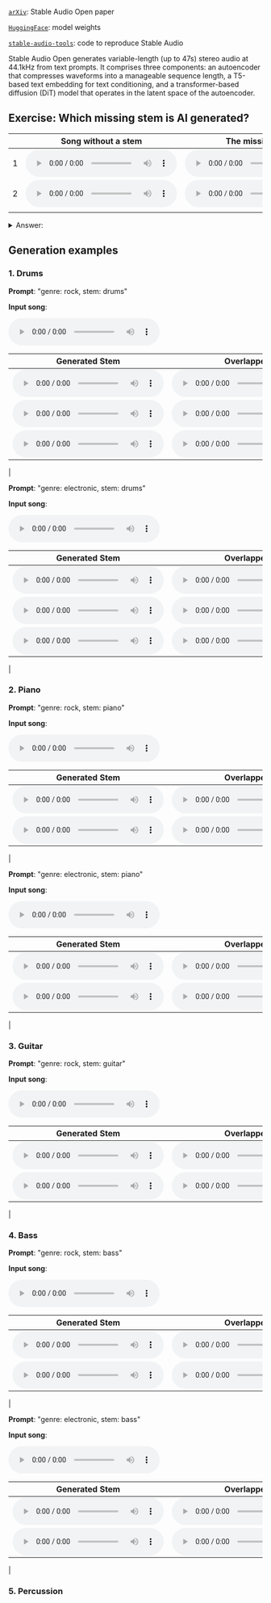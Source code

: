 [`arXiv`](https://arxiv.org/abs/2407.14358): Stable Audio Open paper

[`HuggingFace`](https://huggingface.co/stabilityai/stable-audio-open-1.0): model weights

[`stable-audio-tools`](https://github.com/Stability-AI/stable-audio-tools): code to reproduce Stable Audio


Stable Audio Open generates variable-length (up to 47s) stereo audio at 44.1kHz from text prompts. It comprises three components: an autoencoder that compresses waveforms into a manageable sequence length, a T5-based text embedding for text conditioning, and a transformer-based diffusion (DiT) model that operates in the latent space of the autoencoder.

## Exercise: Which missing stem is AI generated?

|    | Song without a stem | The missing stem | Overlapped |
| -- | ----- | -------------| ---------- |
| 1  |  <audio controls preload=False><source src="audio/2_input_mix.wav" type="audio/mpeg">Audio not supported by your browser.</audio> | <audio controls preload=False><source src="audio/2_drums.wav" type="audio/mpeg">Audio not supported by your browser.</audio> | <audio controls preload=False><source src="audio/2_drums_mix.wav" type="audio/mpeg">Audio not supported by your browser.</audio>  |
| 2 | <audio controls preload=False><source src="audio/1_input_mix.wav" type="audio/mpeg">Audio not supported by your browser.</audio> | <audio controls preload=False><source src="audio/1_piano.wav" type="audio/mpeg">Audio not supported by your browser.</audio> | <audio controls preload=False><source src="audio/1_piano_mix.wav" type="audio/mpeg">Audio not supported by your browser.</audio>  |
| | | |

<details>
    <summary>Answer: </summary>
    All of them are AI generated. 
</details>


## Generation examples

### 1. Drums

**Prompt**: "genre: rock, stem: drums"

**Input song**:

<audio controls preload=False><source src="audio/song1_no_drums.wav" type="audio/mpeg">Audio not supported by your browser.</audio>

 Generated Stem | Overlapped | 
| --------- | -------------- | 
| <audio controls preload=False><source src="audio/song1_drums_1.wav" type="audio/mpeg">Audio not supported by your browser.</audio> | <audio controls preload=False><source src="audio/song1_drums_mix_1.wav" type="audio/mpeg">Audio not supported by your browser.</audio> |
| <audio controls preload=False><source src="audio/song1_drums_2.wav" type="audio/mpeg">Audio not supported by your browser.</audio> | <audio controls preload=False><source src="audio/song1_drums_mix_2.wav" type="audio/mpeg">Audio not supported by your browser.</audio> |
| <audio controls preload=False><source src="audio/song1_drums_3.wav" type="audio/mpeg">Audio not supported by your browser.</audio> | <audio controls preload=False><source src="audio/song1_drums_mix_3.wav" type="audio/mpeg">Audio not supported by your browser.</audio> |
|

**Prompt**: "genre: electronic, stem: drums"

**Input song**: 

<audio controls preload=False><source src="audio/song2_no_drums.wav" type="audio/mpeg">Audio not supported by your browser.</audio>

| Generated Stem | Overlapped | 
| --------- | -------------- |
| <audio controls preload=False><source src="audio/song2_drums_1.wav" type="audio/mpeg">Audio not supported by your browser.</audio> | <audio controls preload=False><source src="audio/song2_drums_mix_1.wav" type="audio/mpeg">Audio not supported by your browser.</audio> |
| <audio controls preload=False><source src="audio/song2_drums_2.wav" type="audio/mpeg">Audio not supported by your browser.</audio> | <audio controls preload=False><source src="audio/song2_drums_mix_2.wav" type="audio/mpeg">Audio not supported by your browser.</audio> |
| <audio controls preload=False><source src="audio/song2_drums_3.wav" type="audio/mpeg">Audio not supported by your browser.</audio> | <audio controls preload=False><source src="audio/song2_drums_mix_3.wav" type="audio/mpeg">Audio not supported by your browser.</audio> |
|


### 2. Piano

**Prompt**: "genre: rock, stem: piano"

**Input song**:

<audio controls preload=False><source src="audio/song1_no_accompaniment.wav" type="audio/mpeg">Audio not supported by your browser.</audio>

 Generated Stem | Overlapped | 
| --------- | -------------- | 
| <audio controls preload=False><source src="audio/song1_piano_1.wav" type="audio/mpeg">Audio not supported by your browser.</audio> | <audio controls preload=False><source src="audio/song1_piano_mix_1.wav" type="audio/mpeg">Audio not supported by your browser.</audio> |
| <audio controls preload=False><source src="audio/song1_piano_2.wav" type="audio/mpeg">Audio not supported by your browser.</audio> | <audio controls preload=False><source src="audio/song1_piano_mix_2.wav" type="audio/mpeg">Audio not supported by your browser.</audio> |
|


**Prompt**: "genre: electronic, stem: piano"

**Input song**: 

<audio controls preload=False><source src="audio/song2_no_piano.wav" type="audio/mpeg">Audio not supported by your browser.</audio>

| Generated Stem | Overlapped | 
| --------- | -------------- |
| <audio controls preload=False><source src="audio/song2_piano_1.wav" type="audio/mpeg">Audio not supported by your browser.</audio> | <audio controls preload=False><source src="audio/song2_piano_mix_1.wav" type="audio/mpeg">Audio not supported by your browser.</audio> |
| <audio controls preload=False><source src="audio/song2_piano_2.wav" type="audio/mpeg">Audio not supported by your browser.</audio> | <audio controls preload=False><source src="audio/song2_piano_mix_2.wav" type="audio/mpeg">Audio not supported by your browser.</audio> |
|




### 3. Guitar

**Prompt**: "genre: rock, stem: guitar"

**Input song**:

<audio controls preload=False><source src="audio/song1_no_accompaniment.wav" type="audio/mpeg">Audio not supported by your browser.</audio>

 Generated Stem | Overlapped | 
| --------- | -------------- | 
| <audio controls preload=False><source src="audio/song1_guitar_1.wav" type="audio/mpeg">Audio not supported by your browser.</audio> | <audio controls preload=False><source src="audio/song1_guitar_mix_1.wav" type="audio/mpeg">Audio not supported by your browser.</audio> |
| <audio controls preload=False><source src="audio/song1_guitar_2.wav" type="audio/mpeg">Audio not supported by your browser.</audio> | <audio controls preload=False><source src="audio/song1_guitar_mix_2.wav" type="audio/mpeg">Audio not supported by your browser.</audio> |
|


### 4. Bass

**Prompt**: "genre: rock, stem: bass"

**Input song**:

<audio controls preload=False><source src="audio/song1_no_bass.wav" type="audio/mpeg">Audio not supported by your browser.</audio>

 Generated Stem | Overlapped | 
| --------- | -------------- | 
| <audio controls preload=False><source src="audio/song1_bass_1.wav" type="audio/mpeg">Audio not supported by your browser.</audio> | <audio controls preload=False><source src="audio/song1_bass_mix_1.wav" type="audio/mpeg">Audio not supported by your browser.</audio> |
| <audio controls preload=False><source src="audio/song1_bass_2.wav" type="audio/mpeg">Audio not supported by your browser.</audio> | <audio controls preload=False><source src="audio/song1_bass_mix_2.wav" type="audio/mpeg">Audio not supported by your browser.</audio> |
|

**Prompt**: "genre: electronic, stem: bass"

**Input song**: 

<audio controls preload=False><source src="audio/song2_no_bass.wav" type="audio/mpeg">Audio not supported by your browser.</audio>

| Generated Stem | Overlapped | 
| --------- | -------------- |
| <audio controls preload=False><source src="audio/song2_bass_1.wav" type="audio/mpeg">Audio not supported by your browser.</audio> | <audio controls preload=False><source src="audio/song2_bass_mix_1.wav" type="audio/mpeg">Audio not supported by your browser.</audio> |
| <audio controls preload=False><source src="audio/song2_bass_2.wav" type="audio/mpeg">Audio not supported by your browser.</audio> | <audio controls preload=False><source src="audio/song2_bass_mix_2.wav" type="audio/mpeg">Audio not supported by your browser.</audio> |
|

### 5. Percussion